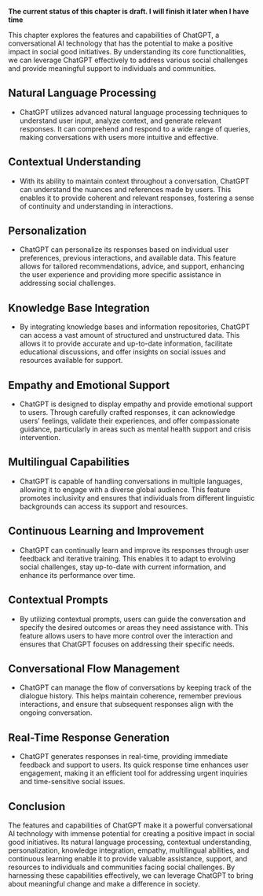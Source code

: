 **The current status of this chapter is draft. I will finish it later when I have time**

This chapter explores the features and capabilities of ChatGPT, a conversational AI technology that has the potential to make a positive impact in social good initiatives. By understanding its core functionalities, we can leverage ChatGPT effectively to address various social challenges and provide meaningful support to individuals and communities.

Natural Language Processing
---------------------------

* ChatGPT utilizes advanced natural language processing techniques to understand user input, analyze context, and generate relevant responses. It can comprehend and respond to a wide range of queries, making conversations with users more intuitive and effective.

Contextual Understanding
------------------------

* With its ability to maintain context throughout a conversation, ChatGPT can understand the nuances and references made by users. This enables it to provide coherent and relevant responses, fostering a sense of continuity and understanding in interactions.

Personalization
---------------

* ChatGPT can personalize its responses based on individual user preferences, previous interactions, and available data. This feature allows for tailored recommendations, advice, and support, enhancing the user experience and providing more specific assistance in addressing social challenges.

Knowledge Base Integration
--------------------------

* By integrating knowledge bases and information repositories, ChatGPT can access a vast amount of structured and unstructured data. This allows it to provide accurate and up-to-date information, facilitate educational discussions, and offer insights on social issues and resources available for support.

Empathy and Emotional Support
-----------------------------

* ChatGPT is designed to display empathy and provide emotional support to users. Through carefully crafted responses, it can acknowledge users' feelings, validate their experiences, and offer compassionate guidance, particularly in areas such as mental health support and crisis intervention.

Multilingual Capabilities
-------------------------

* ChatGPT is capable of handling conversations in multiple languages, allowing it to engage with a diverse global audience. This feature promotes inclusivity and ensures that individuals from different linguistic backgrounds can access its support and resources.

Continuous Learning and Improvement
-----------------------------------

* ChatGPT can continually learn and improve its responses through user feedback and iterative training. This enables it to adapt to evolving social challenges, stay up-to-date with current information, and enhance its performance over time.

Contextual Prompts
------------------

* By utilizing contextual prompts, users can guide the conversation and specify the desired outcomes or areas they need assistance with. This feature allows users to have more control over the interaction and ensures that ChatGPT focuses on addressing their specific needs.

Conversational Flow Management
------------------------------

* ChatGPT can manage the flow of conversations by keeping track of the dialogue history. This helps maintain coherence, remember previous interactions, and ensure that subsequent responses align with the ongoing conversation.

Real-Time Response Generation
-----------------------------

* ChatGPT generates responses in real-time, providing immediate feedback and support to users. Its quick response time enhances user engagement, making it an efficient tool for addressing urgent inquiries and time-sensitive social issues.

Conclusion
----------

The features and capabilities of ChatGPT make it a powerful conversational AI technology with immense potential for creating a positive impact in social good initiatives. Its natural language processing, contextual understanding, personalization, knowledge integration, empathy, multilingual abilities, and continuous learning enable it to provide valuable assistance, support, and resources to individuals and communities facing social challenges. By harnessing these capabilities effectively, we can leverage ChatGPT to bring about meaningful change and make a difference in society.
